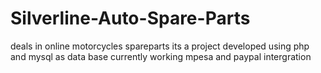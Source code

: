 # Silverline-Auto-Spare-Parts
deals in online motorcycles spareparts
its a project developed using php and mysql as data base
currently working mpesa and paypal intergration
